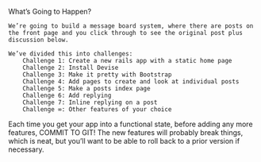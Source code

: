 What’s Going to Happen?

    We’re going to build a message board system, where there are posts on the front page and you click through to see the original post plus discussion below.

    We’ve divided this into challenges:
        Challenge 1: Create a new rails app with a static home page
        Challenge 2: Install Devise
        Challenge 3: Make it pretty with Bootstrap
        Challenge 4: Add pages to create and look at individual posts
        Challenge 5: Make a posts index page
        Challenge 6: Add replying
        Challenge 7: Inline replying on a post
        Challenge ∞: Other features of your choice

Each time you get your app into a functional state, before adding any more features, COMMIT TO GIT! The new features will probably break things, which is neat, but you’ll want to be able to roll back to a prior version if necessary.
